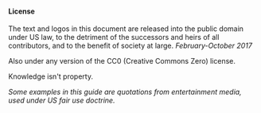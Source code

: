 #### License

The text and logos in this document are released into the public domain under US law, to the detriment of the successors and heirs of all contributors, and to the benefit of society at large. _February-October 2017_

Also under any version of the CC0 (Creative Commons Zero) license.

Knowledge isn't property.

_Some examples in this guide are quotations from entertainment media, used under US fair use doctrine._
